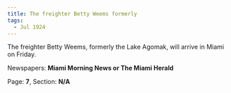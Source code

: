 ```yaml
---  
title: The freighter Betty Weems formerly  
tags:  
  - Jul 1924  
---  
```

  
The freighter Betty Weems, formerly the Lake Agomak, will arrive in Miami on Friday.  
  
Newspapers: **Miami Morning News or The Miami Herald**  
  
Page: **7**, Section: **N/A** 
